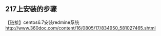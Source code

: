 ## 217上安装的步骤

【链接】centos6.7安装redmine系统
http://www.360doc.com/content/16/0805/17/834950_581027465.shtml